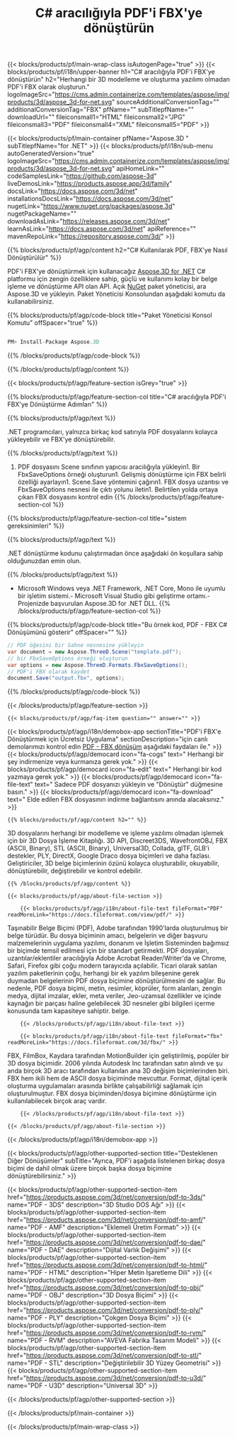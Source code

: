﻿---
title: C# aracılığıyla PDF'i FBX'ye dönüştürün 
weight: 120
url: /tr/net/conversion/pdf-to-fbx/ 
description: PDF - FBX C# dönüşümü için örnek kod. VB.NET, Asp.NET veya herhangi bir .NET tabanlı uygulama içinde toplu PDF dosyaları FBX dönüştürme için API örnek kodunu kullanın.
---
{{< blocks/products/pf/main-wrap-class isAutogenPage="true" >}}
{{< blocks/products/pf/i18n/upper-banner h1="C# aracılığıyla PDF\'i FBX\'ye dönüştürün" h2="Herhangi bir 3D modelleme ve oluşturma yazılımı olmadan PDF\'i FBX olarak oluşturun." logoImageSrc="https://cms.admin.containerize.com/templates/aspose/img/products/3d/aspose_3d-for-net.svg" sourceAdditionalConversionTag="" additionalConversionTag="FBX" pfName="" subTitlepfName="" downloadUrl="" fileiconsmall1="HTML" fileiconsmall2="JPG" fileiconsmall3="PDF" fileiconsmall4="XML" fileiconsmall5="PDF" >}}

{{< blocks/products/pf/main-container pfName="Aspose.3D " subTitlepfName="for .NET" >}}
{{< blocks/products/pf/i18n/sub-menu autoGeneratedVersion="true" logoImageSrc="https://cms.admin.containerize.com/templates/aspose/img/products/3d/aspose_3d-for-net.svg" apiHomeLink="" codeSamplesLink="https://github.com/aspose-3d" liveDemosLink="https://products.aspose.app/3d/family" docsLink="https://docs.aspose.com/3d/net" installationsDocsLink="https://docs.aspose.com/3d/net" nugetLink="https://www.nuget.org/packages/aspose.3d" nugetPackageName="" downloadAsLink="https://releases.aspose.com/3d/net" learnAsLink="https://docs.aspose.com/3d/net" apiReference="" mavenRepoLink="https://repository.aspose.com/3d/" >}}

{{% blocks/products/pf/agp/content h2="C# Kullanılarak PDF, FBX\'ye Nasıl Dönüştürülür" %}}

 PDF'i FBX'ye dönüştürmek için kullanacağız
 [Aspose.3D for .NET](https://products.aspose.com/3d/net) 
 C# platformu için zengin özelliklere sahip, güçlü ve kullanımı kolay bir belge işleme ve dönüştürme API olan API. Açık
 [NuGet](https://www.nuget.org/packages/aspose.3d) 
 paket yöneticisi, ara
 Aspose.3D 
 ve yükleyin. Paket Yöneticisi Konsolundan aşağıdaki komutu da kullanabilirsiniz.

{{% blocks/products/pf/agp/code-block title="Paket Yöneticisi Konsol Komutu" offSpacer="true" %}}

```cs

PM> Install-Package Aspose.3D


```

{{% /blocks/products/pf/agp/code-block %}}

{{% /blocks/products/pf/agp/content %}}

{{< blocks/products/pf/agp/feature-section isGrey="true" >}}

{{% blocks/products/pf/agp/feature-section-col title="C# aracılığıyla PDF\'i FBX\'ye Dönüştürme Adımları" %}}

{{% blocks/products/pf/agp/text %}}

 .NET programcıları, yalnızca birkaç kod satırıyla PDF dosyalarını kolayca yükleyebilir ve FBX'ye dönüştürebilir.

{{% /blocks/products/pf/agp/text %}}

1. PDF dosyasını Scene sınıfının yapıcısı aracılığıyla yükleyin1. Bir FbxSaveOptions örneği oluşturun1. Gelişmiş dönüştürme için FBX belirli özelliği ayarlayın1. Scene.Save yöntemini çağırın1. FBX dosya uzantısı ve FbxSaveOptions nesnesi ile çıktı yolunu iletin1. Belirtilen yolda ortaya çıkan FBX dosyasını kontrol edin
{{% /blocks/products/pf/agp/feature-section-col %}}

{{% blocks/products/pf/agp/feature-section-col title="sistem gereksinimleri" %}}

{{% blocks/products/pf/agp/text %}}

 .NET dönüştürme kodunu çalıştırmadan önce aşağıdaki ön koşullara sahip olduğunuzdan emin olun.

{{% /blocks/products/pf/agp/text %}}

- Microsoft Windows veya .NET Framework, .NET Core, Mono ile uyumlu bir işletim sistemi.- Microsoft Visual Studio gibi geliştirme ortamı.- Projenizde başvurulan Aspose.3D for .NET DLL.
{{% /blocks/products/pf/agp/feature-section-col %}}

{{% blocks/products/pf/agp/code-block title="Bu örnek kod, PDF - FBX C# Dönüşümünü gösterir" offSpacer="" %}}

```cs
// PDF öğesini bir Sahne nesnesine yükleyin 
var document = new Aspose.ThreeD.Scene("template.pdf");
// bir FbxSaveOptions örneği oluşturun 
var options = new Aspose.ThreeD.Formats.FbxSaveOptions();
// PDF'i FBX olarak kaydet 
document.Save("output.fbx", options); 


```

{{% /blocks/products/pf/agp/code-block %}}

{{< /blocks/products/pf/agp/feature-section >}}

    {{< blocks/products/pf/agp/faq-item question="" answer="" >}}
 

<!-- aboutfile Starts -->

{{< blocks/products/pf/agp/i18n/demobox-app sectionTitle="PDF\'i FBX\'e Dönüştürmek için Ücretsiz Uygulama" sectionDescription="için canlı demolarımızı kontrol edin [PDF - FBX dönüşüm](https://products.aspose.app/3d/conversion/pdf-to-fbx) aşağıdaki faydaları ile." >}}
        {{< blocks/products/pf/agp/democard icon="fa-cogs" text=" Herhangi bir şey indirmenize veya kurmanıza gerek yok." >}}
        {{< blocks/products/pf/agp/democard icon="fa-edit" text=" Herhangi bir kod yazmaya gerek yok." >}}
        {{< blocks/products/pf/agp/democard icon="fa-file-text" text=" Sadece PDF dosyanızı yükleyin ve \"Dönüştür\" düğmesine basın." >}}
        {{< blocks/products/pf/agp/democard icon="fa-download" text=" Elde edilen FBX dosyasının indirme bağlantısını anında alacaksınız." >}}

    {{% blocks/products/pf/agp/content h2="" %}}

 3D dosyalarını herhangi bir modelleme ve işleme yazılımı olmadan işlemek için bir 3D Dosya İşleme Kitaplığı. 3D API, Discreet3DS, WavefrontOBJ, FBX (ASCII, Binary), STL (ASCII, Binary), Universal3D, Collada, glTF, GLB'i destekler, PLY, DirectX, Google Draco dosya biçimleri ve daha fazlası. Geliştiriciler, 3D belge biçimlerinin özünü kolayca oluşturabilir, okuyabilir, dönüştürebilir, değiştirebilir ve kontrol edebilir.



    {{% /blocks/products/pf/agp/content %}}

    {{< blocks/products/pf/agp/about-file-section >}}

        {{< blocks/products/pf/agp/i18n/about-file-text fileFormat="PDF" readMoreLink="https://docs.fileformat.com/view/pdf/" >}}
Taşınabilir Belge Biçimi (PDF), Adobe tarafından 1990'larda oluşturulmuş bir belge türüdür. Bu dosya biçiminin amacı, belgelerin ve diğer başvuru malzemelerinin uygulama yazılımı, donanım ve İşletim Sisteminden bağımsız bir biçimde temsil edilmesi için bir standart getirmekti. PDF dosyaları, uzantılar/eklentiler aracılığıyla Adobe Acrobat Reader/Writer'da ve Chrome, Safari, Firefox gibi çoğu modern tarayıcıda açılabilir. Ticari olarak satılan yazılım paketlerinin çoğu, herhangi bir ek yazılım bileşenine gerek duymadan belgelerinin PDF dosya biçimine dönüştürülmesini de sağlar. Bu nedenle, PDF dosya biçimi, metin, resimler, köprüler, form alanları, zengin medya, dijital imzalar, ekler, meta veriler, Jeo-uzamsal özellikler ve içinde kaynağın bir parçası haline gelebilecek 3D nesneler gibi bilgileri içerme konusunda tam kapasiteye sahiptir. belge.

        {{< /blocks/products/pf/agp/i18n/about-file-text >}}

        {{< blocks/products/pf/agp/i18n/about-file-text fileFormat="fbx" readMoreLink="https://docs.fileformat.com/3d/fbx/" >}}
FBX, FilmBox, Kaydara tarafından MotionBuilder için geliştirilmiş, popüler bir 3D dosya biçimidir. 2006 yılında Autodesk Inc tarafından satın alındı ve şu anda birçok 3D aracı tarafından kullanılan ana 3D değişim biçimlerinden biri. FBX hem ikili hem de ASCII dosya biçiminde mevcuttur. Format, dijital içerik oluşturma uygulamaları arasında birlikte çalışabilirliği sağlamak için oluşturulmuştur. FBX dosya biçiminden/dosya biçimine dönüştürme için kullanılabilecek birçok araç vardır.

        {{< /blocks/products/pf/agp/i18n/about-file-text >}}

    {{< /blocks/products/pf/agp/about-file-section >}}

{{< /blocks/products/pf/agp/i18n/demobox-app >}}

<!-- aboutfile Ends -->

{{< blocks/products/pf/agp/other-supported-section title="Desteklenen Diğer Dönüşümler" subTitle="Ayrıca, PDF\'i aşağıda listelenen birkaç dosya biçimi de dahil olmak üzere birçok başka dosya biçimine dönüştürebilirsiniz." >}}

{{< blocks/products/pf/agp/other-supported-section-item href="https://products.aspose.com/3d/net/conversion/pdf-to-3ds/" name="PDF - 3DS" description="3D Studio DOS Ağı" >}}
{{< blocks/products/pf/agp/other-supported-section-item href="https://products.aspose.com/3d/net/conversion/pdf-to-amf/" name="PDF - AMF" description="Eklemeli Üretim Formatı" >}}
{{< blocks/products/pf/agp/other-supported-section-item href="https://products.aspose.com/3d/net/conversion/pdf-to-dae/" name="PDF - DAE" description="Dijital Varlık Değişimi" >}}
{{< blocks/products/pf/agp/other-supported-section-item href="https://products.aspose.com/3d/net/conversion/pdf-to-html/" name="PDF - HTML" description="Hiper Metin İşaretleme Dili" >}}
{{< blocks/products/pf/agp/other-supported-section-item href="https://products.aspose.com/3d/net/conversion/pdf-to-obj/" name="PDF - OBJ" description="3D Dosya Biçimi" >}}
{{< blocks/products/pf/agp/other-supported-section-item href="https://products.aspose.com/3d/net/conversion/pdf-to-ply/" name="PDF - PLY" description="Çokgen Dosya Biçimi" >}}
{{< blocks/products/pf/agp/other-supported-section-item href="https://products.aspose.com/3d/net/conversion/pdf-to-rvm/" name="PDF - RVM" description="AVEVA Fabrika Tasarım Modeli" >}}
{{< blocks/products/pf/agp/other-supported-section-item href="https://products.aspose.com/3d/net/conversion/pdf-to-stl/" name="PDF - STL" description="Değiştirilebilir 3D Yüzey Geometrisi" >}}
{{< blocks/products/pf/agp/other-supported-section-item href="https://products.aspose.com/3d/net/conversion/pdf-to-u3d/" name="PDF - U3D" description="Universal 3D" >}}

{{< /blocks/products/pf/agp/other-supported-section >}}

{{< /blocks/products/pf/main-container >}}
    
{{< /blocks/products/pf/main-wrap-class >}}